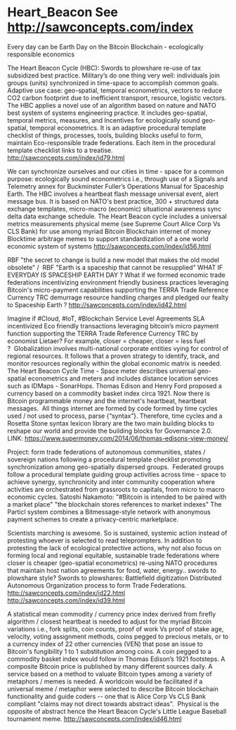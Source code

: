  
# Heart_Beacon See http://sawconcepts.com/index

Every day can be Earth Day on the Bitcoin Blockchain - ecologically responsible economics

The Heart Beacon Cycle (HBC): Swords to plowshare re-use of tax subsidized best practice. Military’s do one thing very well: individuals join groups (units) synchronized in time-space to accomplish common goals. Adaptive use case: geo-spatial, temporal econometrics, vectors to reduce CO2 carbon footprint due to inefficient transport, resource, logistic vectors. The HBC applies a novel use of an algorithm based on nature and NATO best system of systems engineering practice. It includes geo-spatial, temporal metrics, measures, and Incentives for ecologically sound geo-spatial, temporal econometrics. It is an adaptive procedural template checklist of things, processes, tools, building blocks useful to form, maintain Eco-responsible trade federations. Each item in the procedural template checklist links to a treatise. http://sawconcepts.com/index/id79.html

We can synchronize ourselves and our cities in time - space for a common purpose: ecologically sound econometrics i.e., through use of a Signals and Telemetry annex for Buckminster Fuller’s Operations Manual for Spaceship Earth.  The HBC involves a heartbeat flash message universal event, alert message bus.  It is based on NATO's best practice, 300 + structured data exchange templates, micro-macro (economic) situational awareness sync delta data exchange schedule. The Heart Beacon cycle includes a universal metrics measurements physical meme (see Supreme Court Alice Corp Vs CLS Bank) for use among myriad Bitcoin Blockchain internet of money Blocktime arbitrage memes to support standardization of a one world economic system of systems http://sawconcepts.com/index/id56.html

RBF "the secret to change is build a new model that makes the old model obsolete" /  RBF "Earth is a spaceship that cannot be resupplied"
WHAT IF EVERYDAY IS SPACESHIP EARTH DAY ? What if we formed economic trade federations incentivizing environment friendly business practices leveraging Bitcoin's micro-payment capabilities supporting the TERRA Trade Reference Currency TRC demurrage resource handling charges and pledged our fealty to Spaceship Earth ? http://sawconcepts.com/index/id42.html

Imagine if #Cloud, #IoT, #Blockchain Service Level Agreements SLA incentivized Eco friendly transactions leveraging bitcoin’s micro payment function supporting the TERRA Trade Reference Currency TRC by economist Lietaer? For example, closer = cheaper, closer = less fuel ?  Globalization involves multi-national corporate entities vying for control of regional resources. It follows that a proven strategy to identify, track, and monitor resources regionally within the global economic matrix is needed. The Heart Beacon Cycle Time - Space meter describes universal geo-spatial econometrics and meters and includes distance location services such as IDMaps - SonarHops.
Thomas Edison and Henry Ford proposed a currency based on a commodity basket index circa 1921. Now there is Bitcoin programmable money and the internet's heartbeat, heartbeat messages.  All things internet are formed by code formed by time cycles used / not used to process, parse {“syntax”}. Therefore, time cycles and a Rosetta Stone syntax lexicon library are the two main building blocks to reshape our world and provide the building blocks for Governance 2.0. LINK: https://www.supermoney.com/2014/06/thomas-edisons-view-money/

Project: form trade federations of autonomous communities, states / sovereign nations following a procedural template checklist promoting synchronization among geo-spatially dispersed groups.  Federated groups follow a procedural template guiding group activities across time - space to achieve synergy, synchronicity and inter community cooperation where activities are orchestrated from grassroots to capitals, from micro to macro economic cycles. Satoshi Nakamoto: "#Bitcoin is intended to be paired with a market place" "the blockchain stores references to market indexes" The Particl system combines a Bitmessage-style network with anonymous payment schemes to create a privacy-centric marketplace.  

Scientists marching is awesome. So is sustained, systemic action instead of protesting whoever is selected to read teleprompters. In addition to protesting the lack of ecological protective actions, why not also focus on forming local and regional equitable, sustainable trade federations where closer is cheaper (geo-spatial econometrics) re-using NATO procedures that maintain host nation agreements for food, water, energy.. swords to plowshare style? Swords to plowshares: Battlefield digitization Distributed Autonomous Organization process to form Trade Federations. http://sawconcepts.com/index/id22.html  http://sawconcepts.com/index/id39.html

A statistical mean commodity / currency price index derived from firefly algorithm / closest heartbeat is needed to adjust for the myriad Bitcoin variations i.e., fork splits, coin counts, proof of work Vs proof of stake age, velocity, voting assignment methods, coins pegged to precious metals, or to a currency index of 22 other currencies (VEN) that pose an issue to Bitcoin's fungibility 1 to 1 substitution among coins. A coin pegged to a commodity basket index would follow in Thomas Edison’s 1921 footsteps. A composite Bitcoin price is published by many different sources daily. A service based on a method to valuate Bitcoin types among a variety of metaphors / memes is needed. A worldcoin would be facilitated if a universal meme / metaphor were selected to describe Bitcoin blockchain functionality and guide coders -- one that is Alice Corp Vs CLS Bank compliant "claims may not direct towards abstract ideas".  Physical is the opposite of abstract hence the Heart Beacon Cycle's Little League Baseball tournament meme. http://sawconcepts.com/index/id46.html
